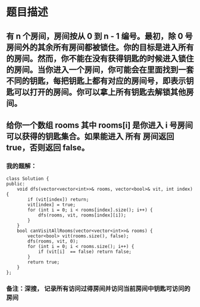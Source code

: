 # 题目描述
## 有 n 个房间，房间按从 0 到 n - 1 编号。最初，除 0 号房间外的其余所有房间都被锁住。你的目标是进入所有的房间。然而，你不能在没有获得钥匙的时候进入锁住的房间。当你进入一个房间，你可能会在里面找到一套不同的钥匙，每把钥匙上都有对应的房间号，即表示钥匙可以打开的房间。你可以拿上所有钥匙去解锁其他房间。
## 给你一个数组 rooms 其中 rooms[i] 是你进入 i 号房间可以获得的钥匙集合。如果能进入 所有 房间返回 true，否则返回 false。
### 我的题解：
```
class Solution {
public:
    void dfs(vector<vector<int>>& rooms, vector<bool>& vit, int index) {
        if (vit[index]) return; 
        vit[index] = true;
        for (int i = 0; i < rooms[index].size(); i++) {
            dfs(rooms, vit, rooms[index][i]);
        }
    }
    bool canVisitAllRooms(vector<vector<int>>& rooms) {
        vector<bool> vit(rooms.size(), false);
        dfs(rooms, vit, 0);
        for (int i = 0; i < rooms.size(); i++) {
            if (vit[i]  == false) return false;
        }
        return true;
    }
};
```
### **备注**：深搜， 记录所有访问过得房间并访问当前房间中钥匙可访问的房间